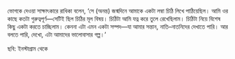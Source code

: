 ভোগকে দেওয়া সাক্ষাৎকারে রাধিকা বলেন, ‘সে (অনন্ত) জন্মদিনে আমাকে একটা লম্বা চিঠি লিখে পাঠিয়েছিল। আমি ওর কাছে কতটা গুরুত্বপূর্ণ—সেটিই ছিল চিঠির মূল বিষয়। চিঠিটা আমি যত্ন করে তুলে রেখেছিলাম। চিঠিটা নিয়ে বিশেষ কিছু একটা করতে চাচ্ছিলাম। কেননা এটা এমন একটা সম্পদ—যা আমার সন্তান, নাতি–নাতনিদের দেখাতে পারি। আর বলতে পারি, দেখো, এটা আমাদের ভালোবাসার গল্প।’

ছবি: ইনস্টাগ্রাম থেকে
